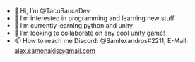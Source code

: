 - 👋 Hi, I’m @TacoSauceDev
- 👀 I’m interested in programming and learning new stuff
- 🌱 I’m currently learning python and unity
- 💞️ I’m looking to collaborate on any cool unity game!
- 📫 How to reach me Discord: @Samlexandros#2211, E-Mail: alex.samonakis@gmail.com

<!---
SamAlexandros/SamAlexandros is a ✨ special ✨ repository because its `README.md` (this file) appears on your GitHub profile.
You can click the Preview link to take a look at your changes.
--->
